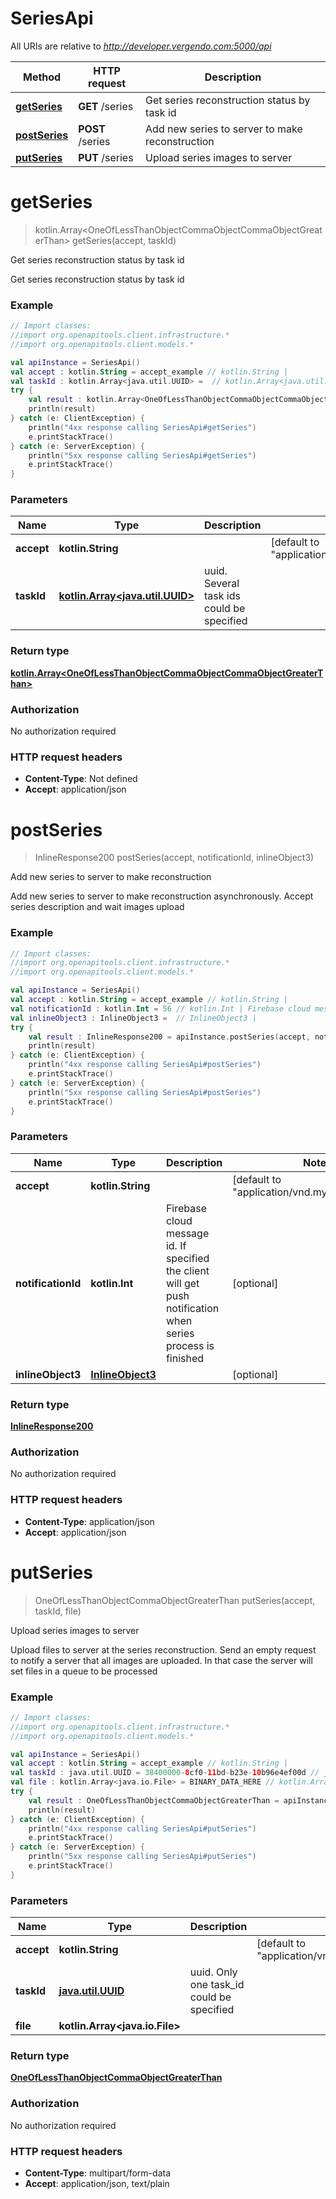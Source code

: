 # SeriesApi

All URIs are relative to *http://developer.vergendo.com:5000/api*

Method | HTTP request | Description
------------- | ------------- | -------------
[**getSeries**](SeriesApi.md#getSeries) | **GET** /series | Get series reconstruction status by task id
[**postSeries**](SeriesApi.md#postSeries) | **POST** /series | Add new series to server to make reconstruction
[**putSeries**](SeriesApi.md#putSeries) | **PUT** /series | Upload series images to server


<a name="getSeries"></a>
# **getSeries**
> kotlin.Array&lt;OneOfLessThanObjectCommaObjectCommaObjectGreaterThan&gt; getSeries(accept, taskId)

Get series reconstruction status by task id

Get series reconstruction status by task id

### Example
```kotlin
// Import classes:
//import org.openapitools.client.infrastructure.*
//import org.openapitools.client.models.*

val apiInstance = SeriesApi()
val accept : kotlin.String = accept_example // kotlin.String | 
val taskId : kotlin.Array<java.util.UUID> =  // kotlin.Array<java.util.UUID> | uuid. Several task ids could be specified
try {
    val result : kotlin.Array<OneOfLessThanObjectCommaObjectCommaObjectGreaterThan> = apiInstance.getSeries(accept, taskId)
    println(result)
} catch (e: ClientException) {
    println("4xx response calling SeriesApi#getSeries")
    e.printStackTrace()
} catch (e: ServerException) {
    println("5xx response calling SeriesApi#getSeries")
    e.printStackTrace()
}
```

### Parameters

Name | Type | Description  | Notes
------------- | ------------- | ------------- | -------------
 **accept** | **kotlin.String**|  | [default to &quot;application/vnd.myplace.v2+json&quot;]
 **taskId** | [**kotlin.Array&lt;java.util.UUID&gt;**](java.util.UUID.md)| uuid. Several task ids could be specified |

### Return type

[**kotlin.Array&lt;OneOfLessThanObjectCommaObjectCommaObjectGreaterThan&gt;**](OneOfLessThanObjectCommaObjectCommaObjectGreaterThan.md)

### Authorization

No authorization required

### HTTP request headers

 - **Content-Type**: Not defined
 - **Accept**: application/json

<a name="postSeries"></a>
# **postSeries**
> InlineResponse200 postSeries(accept, notificationId, inlineObject3)

Add new series to server to make reconstruction

Add new series to server to make reconstruction asynchronously. Accept series description and wait images upload

### Example
```kotlin
// Import classes:
//import org.openapitools.client.infrastructure.*
//import org.openapitools.client.models.*

val apiInstance = SeriesApi()
val accept : kotlin.String = accept_example // kotlin.String | 
val notificationId : kotlin.Int = 56 // kotlin.Int | Firebase cloud message id. If specified the client will get push notification when series process is finished
val inlineObject3 : InlineObject3 =  // InlineObject3 | 
try {
    val result : InlineResponse200 = apiInstance.postSeries(accept, notificationId, inlineObject3)
    println(result)
} catch (e: ClientException) {
    println("4xx response calling SeriesApi#postSeries")
    e.printStackTrace()
} catch (e: ServerException) {
    println("5xx response calling SeriesApi#postSeries")
    e.printStackTrace()
}
```

### Parameters

Name | Type | Description  | Notes
------------- | ------------- | ------------- | -------------
 **accept** | **kotlin.String**|  | [default to &quot;application/vnd.myplace.v2+json&quot;]
 **notificationId** | **kotlin.Int**| Firebase cloud message id. If specified the client will get push notification when series process is finished | [optional]
 **inlineObject3** | [**InlineObject3**](InlineObject3.md)|  | [optional]

### Return type

[**InlineResponse200**](InlineResponse200.md)

### Authorization

No authorization required

### HTTP request headers

 - **Content-Type**: application/json
 - **Accept**: application/json

<a name="putSeries"></a>
# **putSeries**
> OneOfLessThanObjectCommaObjectGreaterThan putSeries(accept, taskId, file)

Upload series images to server

Upload files to server at the series reconstruction. Send an empty request to notify a server that all images are uploaded. In that case the server will set files in a queue to be processed

### Example
```kotlin
// Import classes:
//import org.openapitools.client.infrastructure.*
//import org.openapitools.client.models.*

val apiInstance = SeriesApi()
val accept : kotlin.String = accept_example // kotlin.String | 
val taskId : java.util.UUID = 38400000-8cf0-11bd-b23e-10b96e4ef00d // java.util.UUID | uuid. Only one task_id could be specified
val file : kotlin.Array<java.io.File> = BINARY_DATA_HERE // kotlin.Array<java.io.File> | 
try {
    val result : OneOfLessThanObjectCommaObjectGreaterThan = apiInstance.putSeries(accept, taskId, file)
    println(result)
} catch (e: ClientException) {
    println("4xx response calling SeriesApi#putSeries")
    e.printStackTrace()
} catch (e: ServerException) {
    println("5xx response calling SeriesApi#putSeries")
    e.printStackTrace()
}
```

### Parameters

Name | Type | Description  | Notes
------------- | ------------- | ------------- | -------------
 **accept** | **kotlin.String**|  | [default to &quot;application/vnd.myplace.v2+json&quot;]
 **taskId** | [**java.util.UUID**](.md)| uuid. Only one task_id could be specified |
 **file** | **kotlin.Array&lt;java.io.File&gt;**|  |

### Return type

[**OneOfLessThanObjectCommaObjectGreaterThan**](OneOfLessThanObjectCommaObjectGreaterThan.md)

### Authorization

No authorization required

### HTTP request headers

 - **Content-Type**: multipart/form-data
 - **Accept**: application/json, text/plain

